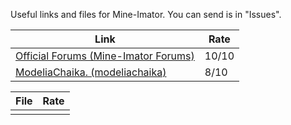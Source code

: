 Useful links and files for Mine-Imator.
You can send is in "Issues".

   

|     Link      |     Rate      |
| ------------- | ------------- |
| [Official Forums (Mine-Imator Forums)](https://mineimatorforums.com/) | 10/10 |
| [ModeliaChaika. (modeliachaika)](https://modeliachaika.blogspot.com/) |  8/10 |


|     File      |     Rate      |
| ------------- | ------------- |
|               |               |
